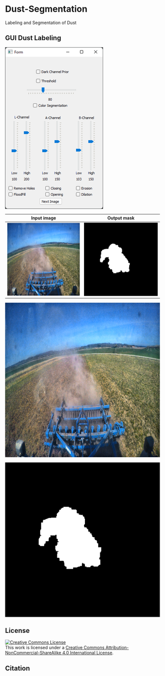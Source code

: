 # Dust-Segmentation
Labeling and Segmentation of Dust

##  GUI Dust Labeling

![test0](figures/gui.png)

Input image            |  Output mask
:-------------------------:|:-------------------------:
![input](figures/input_image.png)  |  ![output](output/mask.png)
![test1](figures/input_image.png)

![test2](output/mask.png)


## License
<a rel="license" href="http://creativecommons.org/licenses/by-nc-sa/4.0/"><img alt="Creative Commons License" style="border-width:0" src="https://i.creativecommons.org/l/by-nc-sa/4.0/88x31.png" /></a><br />This work is licensed under a <a rel="license" href="http://creativecommons.org/licenses/by-nc-sa/4.0/">Creative Commons Attribution-NonCommercial-ShareAlike 4.0 International License</a>.

## Citation
